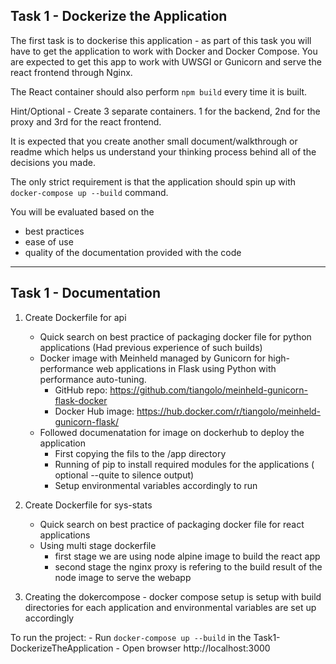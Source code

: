 ## Task 1 - Dockerize the Application

The first task is to dockerise this application - as part of this task you will have to get the application to work with Docker and Docker Compose. You are expected to get this app to work with UWSGI or Gunicorn and serve the react frontend through Nginx. 

The React container should also perform `npm build` every time it is built.

Hint/Optional - Create 3 separate containers. 1 for the backend, 2nd for the proxy and 3rd for the react frontend.

It is expected that you create another small document/walkthrough or readme which helps us understand your thinking process behind all of the decisions you made. 

The only strict requirement is that the application should spin up with `docker-compose up --build` command. 

You will be evaluated based on the
* best practices
* ease of use
* quality of the documentation provided with the code

---

## Task 1 - Documentation

1. Create Dockerfile for api
    - Quick search on best practice of packaging docker file for python applications (Had previous experience of such builds)
    - Docker image with Meinheld managed by Gunicorn for high-performance web applications in Flask using Python with performance auto-tuning.
        - GitHub repo: https://github.com/tiangolo/meinheld-gunicorn-flask-docker
        - Docker Hub image: https://hub.docker.com/r/tiangolo/meinheld-gunicorn-flask/
    - Followed documenatation for image on dockerhub to deploy the application
        - First copying the fils to the /app directory
        - Running of pip to install required modules for the applications ( optional --quite to silence output)
        - Setup environmental variables accordingly to run

2. Create Dockerfile for sys-stats
    - Quick search on best practice of packaging docker file for react applications
    - Using multi stage dockerfile 
        - first stage we are using node alpine image to build the react app
        - second stage the nginx proxy is refering to the build result of the node image to serve the webapp

3. Creating the dokercompose
        - docker compose setup is setup with build directories for each application and environmental variables are set up accordingly

To run the project:
    - Run `docker-compose up --build` in the Task1-DockerizeTheApplication
    - Open browser http://localhost:3000
